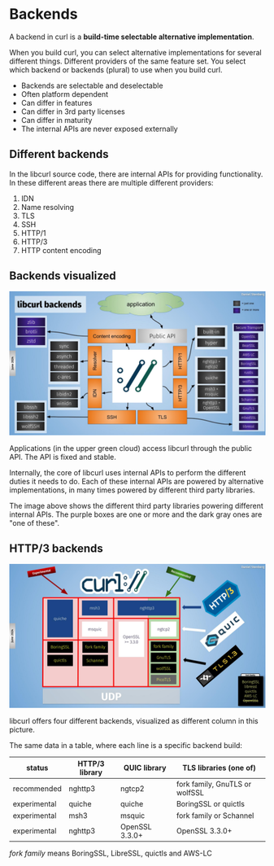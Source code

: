 # Backends

A backend in curl is a **build-time selectable alternative implementation**.

When you build curl, you can select alternative implementations for several
different things. Different providers of the same feature set. You select
which backend or backends (plural) to use when you build curl.

- Backends are selectable and deselectable
- Often platform dependent
- Can differ in features
- Can differ in 3rd party licenses
- Can differ in maturity
- The internal APIs are never exposed externally

## Different backends

In the libcurl source code, there are internal APIs for providing
functionality. In these different areas there are multiple different providers:

1. IDN
2. Name resolving
3. TLS
4. SSH
5. HTTP/1
6. HTTP/3
7. HTTP content encoding

## Backends visualized

![libcurl backends](slide-libcurl-backends.jpg)

Applications (in the upper green cloud) access libcurl through the public API.
The API is fixed and stable.

Internally, the core of libcurl uses internal APIs to perform the different
duties it needs to do. Each of these internal APIs are powered by alternative
implementations, in many times powered by different third party libraries.

The image above shows the different third party libraries powering different
internal APIs. The purple boxes are one or more and the dark gray ones are
"one of these".

## HTTP/3 backends

![HTTP/3 backends](slide-http3-backends.jpg)

libcurl offers four different backends, visualized as different column in this
picture.

The same data in a table, where each line is a specific backend build:

| status       | HTTP/3 library | QUIC library   | TLS libraries (one of)         |
|--------------|----------------|----------------|--------------------------------|
| recommended  | nghttp3        | ngtcp2         | fork family, GnuTLS or wolfSSL |
| experimental | quiche         | quiche         | BoringSSL or quictls           |
| experimental | msh3           | msquic         | fork family or Schannel        |
| experimental | nghttp3        | OpenSSL 3.3.0+ | OpenSSL 3.3.0+                 |

*fork family* means BoringSSL, LibreSSL, quictls and AWS-LC
